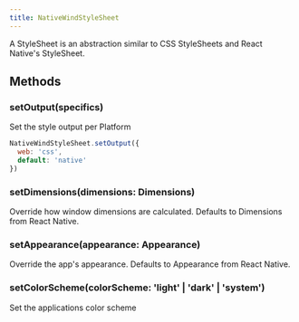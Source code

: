 ```yaml
---
title: NativeWindStyleSheet
---
```


<!-- # NativeWindStyleSheet -->

A StyleSheet is an abstraction similar to CSS StyleSheets and React Native's StyleSheet.

## Methods

### setOutput(specifics)

Set the style output per Platform

```js
NativeWindStyleSheet.setOutput({
  web: 'css',
  default: 'native'
})
```

### setDimensions(dimensions: Dimensions)

Override how window dimensions are calculated. Defaults to Dimensions from React Native.

### setAppearance(appearance: Appearance)

Override the app's appearance. Defaults to Appearance from React Native.

### setColorScheme(colorScheme: 'light' | 'dark' | 'system')

Set the applications color scheme
